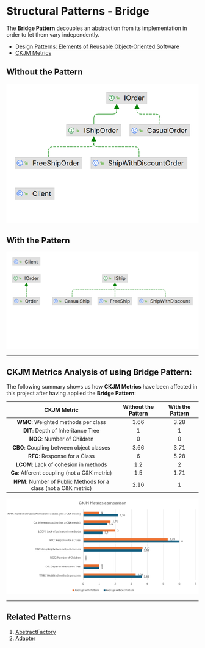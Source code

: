# Structural Patterns - Bridge

The **Bridge Pattern** decouples an abstraction from its implementation in order to let them vary independently.

* [Design Patterns: Elements of Reusable Object-Oriented Software](https://a.co/d/b77puMG)
* [CKJM Metrics](https://www.spinellis.gr/sw/ckjm/doc/indexw.html)

## Without the Pattern
![Design Patterns - Class Diagram - Without - Bridge Pattern.png](src%2Fmain%2Fresources%2Fstatic%2FDesign%20Patterns%20-%20Class%20Diagram%20-%20Without%20-%20Bridge%20Pattern.png)
## With the Pattern
![Design Patterns - Class Diagram - With - Bridge Pattern.png](src%2Fmain%2Fresources%2Fstatic%2FDesign%20Patterns%20-%20Class%20Diagram%20-%20With%20-%20Bridge%20Pattern.png)

---

## CKJM Metrics Analysis of using **Bridge** Pattern:

The following summary shows us how **CKJM Metrics**  have been affected in this project after having applied the **Bridge Pattern**:

|                           CKJM Metric                            | Without the Pattern | With the Pattern |
|:----------------------------------------------------------------:|:-------------------:|:----------------:|
|               **WMC**: Weighted methods per class                |        3.66         |       3.28       |
|                **DIT**: Depth of Inheritance Tree                |          1          |        1         |
|                   **NOC**: Number of Children                    |          0          |        0         |
|             **CBO**: Coupling between object classes             |        3.66         |       3.71       |
|                  **RFC**: Response for a Class                   |          6          |       5.28       |
|              **LCOM**: Lack of cohesion in methods               |         1.2         |        2         |
|           **Ca**: Afferent coupling (not a C&K metric)           |         1.5         |       1.71       |
| **NPM**: Number of Public Methods for a class (not a C&K metric) |        2.16         |        1         |

![Design Patterns - CKJM Metrics- Bridge Pattern.png](src%2Fmain%2Fresources%2Fstatic%2FDesign%20Patterns%20-%20CKJM%20Metrics-%20Bridge%20Pattern.png)

---

## Related Patterns
1. [AbstractFactory](../abstractfactory-creational-pattern)
2. [Adapter](../adapter-structural-pattern)